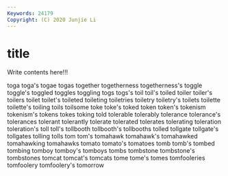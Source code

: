 ```yaml
---
Keywords: 24179
Copyright: (C) 2020 Junjie Li
---
```


# title

Write contents here!!!

toga 
toga's 
togae 
togas 
together 
togetherness 
togetherness's 
toggle 
toggle's
toggled 
toggles 
toggling 
togs 
togs's 
toil 
toil's 
toiled 
toiler 
toiler's
toilers 
toilet 
toilet's 
toileted 
toileting 
toiletries 
toiletry 
toiletry's 
toilets 
toilette
toilette's 
toiling 
toils 
toilsome 
toke 
toke's 
toked 
token 
token's 
tokenism
tokenism's 
tokens 
tokes 
toking 
told 
tolerable 
tolerably 
tolerance 
tolerance's 
tolerances
tolerant 
tolerantly 
tolerate 
tolerated 
tolerates 
tolerating 
toleration 
toleration's 
toll 
toll's
tollbooth 
tollbooth's 
tollbooths 
tolled 
tollgate 
tollgate's 
tollgates 
tolling 
tolls 
tom
tom's 
tomahawk 
tomahawk's 
tomahawked 
tomahawking 
tomahawks 
tomato 
tomato's 
tomatoes 
tomb
tomb's 
tombed 
tombing 
tomboy 
tomboy's 
tomboys 
tombs 
tombstone 
tombstone's 
tombstones
tomcat 
tomcat's 
tomcats 
tome 
tome's 
tomes 
tomfooleries 
tomfoolery 
tomfoolery's 
tomorrow
